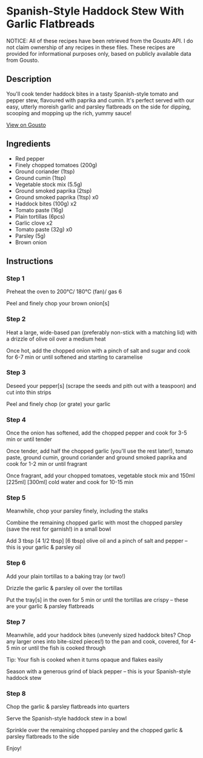 # Spanish-Style Haddock Stew With Garlic Flatbreads

NOTICE: All of these recipes have been retrieved from the Gousto API. I do not claim ownership of any recipes in these files. These recipes are provided for informational purposes only, based on publicly available data from Gousto.

## Description

You'll cook tender haddock bites in a tasty Spanish-style tomato and pepper stew, flavoured with paprika and cumin. It's perfect served with our easy, utterly moreish garlic and parsley flatbreads on the side for dipping, scooping and mopping up the rich, yummy sauce!  

[View on Gousto](https://www.gousto.co.uk/recipes/cookbook/tapas-style-haddock-stew-with-garlic-flatbreads)

## Ingredients

- Red pepper
- Finely chopped tomatoes (200g)
- Ground coriander (1tsp)
- Ground cumin (1tsp)
- Vegetable stock mix (5.5g)
- Ground smoked paprika (2tsp)
- Ground smoked paprika (1tsp) x0
- Haddock bites (100g) x2
- Tomato paste (16g)
- Plain tortillas (6pcs)
- Garlic clove x2
- Tomato paste (32g) x0
- Parsley (5g)
- Brown onion

## Instructions


### Step 1

Preheat the oven to 200°C/ 180°C (fan)/ gas 6

Peel and finely chop your brown onion[s]


### Step 2

Heat a large, wide-based pan (preferably non-stick with a matching lid) with a drizzle of olive oil over a medium heat

Once hot, add the chopped onion with a pinch of salt and sugar and cook for 6-7 min or until softened and starting to caramelise


### Step 3

Deseed your pepper[s] (scrape the seeds and pith out with a teaspoon) and cut into thin strips

Peel and finely chop (or grate) your garlic


### Step 4

Once the onion has softened, add the chopped pepper and cook for 3-5 min or until tender

Once tender, add half the chopped garlic (you'll use the rest later!), tomato paste, ground cumin, ground coriander and ground smoked paprika and cook for 1-2 min or until fragrant

Once fragrant, add your chopped tomatoes, vegetable stock mix and 150ml <span class="text-purple">[225ml]</span> <span class="text-danger">[300ml] </span>cold water and cook for 10-15 min


### Step 5

Meanwhile, chop your parsley finely, including the stalks

Combine the remaining chopped garlic with most the chopped parsley (save the rest for garnish!) in a small bowl

Add 3 tbsp <span class="text-purple">[4 1/2 tbsp]</span> <span class="text-danger">[6 tbsp]</span> olive oil and a pinch of salt and pepper – this is your garlic & parsley oil


### Step 6

Add your plain tortillas to a baking tray (or two!)

Drizzle the garlic & parsley oil over the tortillas

Put the tray[s] in the oven for 5 min or until the tortillas are crispy – these are your garlic & parsley flatbreads


### Step 7

Meanwhile, add your haddock bites (unevenly sized haddock bites? Chop any larger ones into bite-sized pieces!) to the pan and cook, covered, for 4-5 min or until the fish is cooked through

Tip: Your fish is cooked when it turns opaque and flakes easily

Season with a generous grind of black pepper – this is your Spanish-style haddock stew

### Step 8

Chop the garlic & parsley flatbreads into quarters

Serve the Spanish-style haddock stew in a bowl

Sprinkle over the remaining chopped parsley and the chopped garlic & parsley flatbreads to the side

Enjoy!

